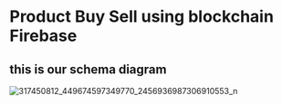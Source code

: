 # Product Buy Sell using blockchain Firebase 

## this is our schema diagram
![317450812_449674597349770_2456936987306910553_n](https://user-images.githubusercontent.com/67133203/205509389-7b6c2c9e-c700-4a2b-ad08-307aeb81b3d6.jpg)
